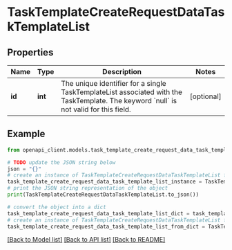 # TaskTemplateCreateRequestDataTaskTemplateList


## Properties

Name | Type | Description | Notes
------------ | ------------- | ------------- | -------------
**id** | **int** | The unique identifier for a single TaskTemplateList associated with the TaskTemplate. The keyword &#x60;null&#x60; is not valid for this field. | [optional] 

## Example

```python
from openapi_client.models.task_template_create_request_data_task_template_list import TaskTemplateCreateRequestDataTaskTemplateList

# TODO update the JSON string below
json = "{}"
# create an instance of TaskTemplateCreateRequestDataTaskTemplateList from a JSON string
task_template_create_request_data_task_template_list_instance = TaskTemplateCreateRequestDataTaskTemplateList.from_json(json)
# print the JSON string representation of the object
print(TaskTemplateCreateRequestDataTaskTemplateList.to_json())

# convert the object into a dict
task_template_create_request_data_task_template_list_dict = task_template_create_request_data_task_template_list_instance.to_dict()
# create an instance of TaskTemplateCreateRequestDataTaskTemplateList from a dict
task_template_create_request_data_task_template_list_from_dict = TaskTemplateCreateRequestDataTaskTemplateList.from_dict(task_template_create_request_data_task_template_list_dict)
```
[[Back to Model list]](../README.md#documentation-for-models) [[Back to API list]](../README.md#documentation-for-api-endpoints) [[Back to README]](../README.md)


